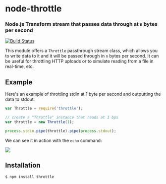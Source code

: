 node-throttle
=============
### Node.js Transform stream that passes data through at `n` bytes per second
[![Build Status](https://secure.travis-ci.org/TooTallNate/node-throttle.png)](http://travis-ci.org/TooTallNate/node-throttle)

This module offers a `Throttle` passthrough stream class, which allows you to
write data to it and it will be passed through in `n` bytes per second. It can
be useful for throttling HTTP uploads or to simulate reading from a file in
real-time, etc.


Example
-------

Here's an example of throttling stdin at 1 byte per second and outputting the
data to stdout:

``` js
var Throttle = require('throttle');

// create a "Throttle" instance that reads at 1 bps
var throttle = new Throttle(1);

process.stdin.pipe(throttle).pipe(process.stdout);
```

We can see it in action with the `echo` command:

![](http://f.cl.ly/items/2g3d45452y411h3l0M10/throttle.opt.gif)

Installation
------------

``` bash
$ npm install throttle
```
